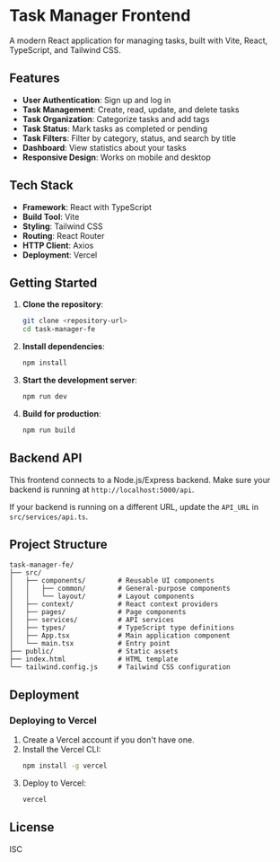 # Task Manager Frontend

A modern React application for managing tasks, built with Vite, React, TypeScript, and Tailwind CSS.

## Features

- **User Authentication**: Sign up and log in
- **Task Management**: Create, read, update, and delete tasks
- **Task Organization**: Categorize tasks and add tags
- **Task Status**: Mark tasks as completed or pending
- **Task Filters**: Filter by category, status, and search by title
- **Dashboard**: View statistics about your tasks
- **Responsive Design**: Works on mobile and desktop

## Tech Stack

- **Framework**: React with TypeScript
- **Build Tool**: Vite
- **Styling**: Tailwind CSS
- **Routing**: React Router
- **HTTP Client**: Axios
- **Deployment**: Vercel

## Getting Started

1. **Clone the repository**:
   ```bash
   git clone <repository-url>
   cd task-manager-fe
   ```

2. **Install dependencies**:
   ```bash
   npm install
   ```

3. **Start the development server**:
   ```bash
   npm run dev
   ```

4. **Build for production**:
   ```bash
   npm run build
   ```

## Backend API

This frontend connects to a Node.js/Express backend. Make sure your backend is running at `http://localhost:5000/api`.

If your backend is running on a different URL, update the `API_URL` in `src/services/api.ts`.

## Project Structure

```
task-manager-fe/
├── src/
│   ├── components/        # Reusable UI components
│   │   ├── common/        # General-purpose components
│   │   └── layout/        # Layout components
│   ├── context/           # React context providers
│   ├── pages/             # Page components
│   ├── services/          # API services
│   ├── types/             # TypeScript type definitions
│   ├── App.tsx            # Main application component
│   └── main.tsx           # Entry point
├── public/                # Static assets
├── index.html             # HTML template
└── tailwind.config.js     # Tailwind CSS configuration
```

## Deployment

### Deploying to Vercel

1. Create a Vercel account if you don't have one.
2. Install the Vercel CLI:
   ```bash
   npm install -g vercel
   ```
3. Deploy to Vercel:
   ```bash
   vercel
   ```

## License

ISC
